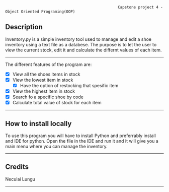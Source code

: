                                                       Capstone project 4 - Object Oriented Programing(OOP)

## Description
 Inventory.py is a simple inventory tool used to manage and edit a shoe inventory using a text file as a databese. The purpose is to let the user to view the current
 stock, edit it and calculate the differnt values of each item.

---------------------------------------------------------------------------------------------

The different features of the program are:

- [x] View all the shoes items in stock
- [x] View the lowest item in stock
  - [x] Have the option of restocking that spesific item
- [x] View the highest item in stock
- [x] Search fo a specific shoe by code
- [x] Calculate total value of stock for each item

---------------------------------------------------------------------------------------------

  ## How to install locally
To use this program you will have to install Python and preferrably install and IDE for python. 
Open the file in the IDE and run it and it will give you a main menu where you can manage the inventory.

---------------------------------------------------------------------------------------------


  ## Credits
  Neculai Lungu
  
  ---------------------------------------------------------------------------------------------
  
